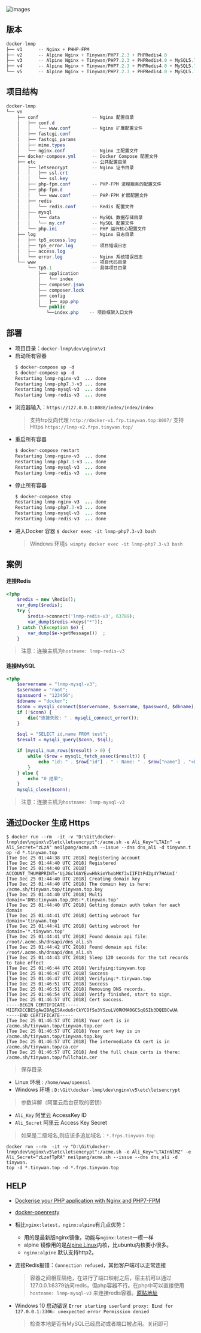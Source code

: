 ![images](images/LempStackWithDockerCompose.png)
## 版本
```java
docker-lnmp
├── v1      -- Nginx + PHHP-FPM
├── v2      -- Alpine Nginx + Tinywan/PHP7.2.3 + PHPRedis4.0
├── v3      -- Alpine Nginx + Tinywan/PHP7.2.3 + PHPRedis4.0 + MySQL5.7 + Reids3.2 Private
├── v4      -- Alpine Nginx + Tinywan/PHP7.2.3 + PHPRedis4.0 + MySQL5.7 Official + Reids5.0 Official
└── v5      -- Alpine Nginx + Tinywan/PHP7.2.3 + PHPRedis4.0 + MySQL5.7 Official + Reids5.0 Official + HTTPS
```
## 项目结构  
```java
docker-lnmp
└── vn
    ├── conf                    -- Nginx 配置目录
    │   ├── conf.d
    │   │   └── www.conf        -- Nginx 扩展配置文件
    │   ├── fastcgi.conf
    │   ├── fastcgi_params
    │   ├── mime.types
    │   └── nginx.conf          -- Nginx 主配置文件
    ├── docker-compose.yml      -- Docker Compose 配置文件
    ├── etc                     -- 公共配置目录
    │   ├── letsencrypt         -- Nginx 证书目录
    │   │   ├── ssl.crt
    │   │   └── ssl.key
    │   ├── php-fpm.conf        -- PHP-FPM 进程服务的配置文件
    │   ├── php-fpm.d
    │   │   └── www.conf        -- PHP-FPM 扩展配置文件
    │   ├── redis
    │   │   └── redis.conf      -- Redis 配置文件
    │   ├── mysql
    │   │   └── data            -- MySQL 数据存储目录
    │   │   └── my.cnf          -- MySQL 配置文件
    │   └── php.ini             -- PHP 运行核心配置文件
    ├── log                     -- Nginx 日志目录
    │   ├── tp5_access.log
    │   ├── tp5_error.log       -- 项目错误日志
    │   ├── access.log
    │   └── error.log           -- Nginx 系统错误日志
    └── www                     -- 项目代码目录
        └── tp5.1               -- 具体项目目录
            ├── application
            │   └── index
            ├── composer.json
            ├── composer.lock
            ├── config
            │   ├── app.php
            └── public
               └──index.php    -- 项目框架入口文件
```
## 部署
* 项目目录：`docker-lnmp\dev\nginx\v1`
* 启动所有容器 
    ```java
    $ docker-compose up -d
    $ docker-compose up -d
    Restarting lnmp-nginx-v3  ... done
    Restarting lnmp-php7.3-v3 ... done
    Restarting lnmp-mysql-v3  ... done
    Restarting lnmp-redis-v3  ... done
    ```
* 浏览器输入：`https://127.0.0.1:8088/index/index/index`
    > 支持frp反向代理 `http://docker-v1.frp.tinywan.top:8007/`
    > 支持Https `https://lnmp-v2.frps.tinywan.top/`
* 重启所有容器
    ```java
    $ docker-compose restart
    Restarting lnmp-nginx-v3  ... done
    Restarting lnmp-php7.3-v3 ... done
    Restarting lnmp-mysql-v3  ... done
    Restarting lnmp-redis-v3  ... done
    ```
* 停止所有容器
    ```java
    $ docker-compose stop
    Restarting lnmp-nginx-v3  ... done
    Restarting lnmp-php7.3-v3 ... done
    Restarting lnmp-mysql-v3  ... done
    Restarting lnmp-redis-v3  ... done
    ```
* 进入Docker 容器 `$ docker exec -it lnmp-php7.3-v3 bash`
    > Windows 环境`$ winpty docker exec -it lnmp-php7.3-v3 bash`

## 案例
#### 连接Redis
```php
<?php
    $redis = new \Redis();
    var_dump($redis);
    try {
        $redis->connect('lnmp-redis-v3', 63789);
        var_dump($redis->keys("*"));
    } catch (\Exception $e) {
        var_dump($e->getMessage())  ;
    }
```
> 注意：连接主机为`hostname: lnmp-redis-v3`

#### 连接MySQL
```php
<?php
    $servername = "lnmp-mysql-v3";
    $username = "root";
    $password = "123456";
    $dbname = "docker";
    $conn = mysqli_connect($servername, $username, $password, $dbname);
    if (!$conn) {
        die("连接失败: " . mysqli_connect_error());
    }

    $sql = "SELECT id,name FROM test";
    $result = mysqli_query($conn, $sql);

    if (mysqli_num_rows($result) > 0) {
        while ($row = mysqli_fetch_assoc($result)) {
            echo "id: " . $row["id"] . " - Name: " . $row["name"] . "<br>";
        }
    } else {
        echo "0 结果";
    }
    mysqli_close($conn);
```
> 注意：连接主机为`hostname: lnmp-mysql-v3`

## 通过Docker 生成 Https

```
$ docker run --rm  -it -v "D:\Git\docker-lnmp\dev\nginx\v5\etc\letsencrypt":/acme.sh -e Ali_Key="LTAIn" -e Ali_Secret="zLzA" neilpang/acme.sh --issue --dns dns_ali -d tinywan.t
op -d *.tinywan.top
[Tue Dec 25 01:44:38 UTC 2018] Registering account
[Tue Dec 25 01:44:40 UTC 2018] Registered
[Tue Dec 25 01:44:40 UTC 2018] ACCOUNT_THUMBPRINT='UjJGcl0AYEvwHhkimYhobMKf3vIIFItPd2g4Y7HAUmI'
[Tue Dec 25 01:44:40 UTC 2018] Creating domain key
[Tue Dec 25 01:44:40 UTC 2018] The domain key is here: /acme.sh/tinywan.top/tinywan.top.key
[Tue Dec 25 01:44:40 UTC 2018] Multi domain='DNS:tinywan.top,DNS:*.tinywan.top'
[Tue Dec 25 01:44:40 UTC 2018] Getting domain auth token for each domain
[Tue Dec 25 01:44:41 UTC 2018] Getting webroot for domain='tinywan.top'
[Tue Dec 25 01:44:41 UTC 2018] Getting webroot for domain='*.tinywan.top'
[Tue Dec 25 01:44:41 UTC 2018] Found domain api file: /root/.acme.sh/dnsapi/dns_ali.sh
[Tue Dec 25 01:44:42 UTC 2018] Found domain api file: /root/.acme.sh/dnsapi/dns_ali.sh
[Tue Dec 25 01:44:43 UTC 2018] Sleep 120 seconds for the txt records to take effect
[Tue Dec 25 01:46:44 UTC 2018] Verifying:tinywan.top
[Tue Dec 25 01:46:47 UTC 2018] Success
[Tue Dec 25 01:46:47 UTC 2018] Verifying:*.tinywan.top
[Tue Dec 25 01:46:51 UTC 2018] Success
[Tue Dec 25 01:46:51 UTC 2018] Removing DNS records.
[Tue Dec 25 01:46:54 UTC 2018] Verify finished, start to sign.
[Tue Dec 25 01:46:57 UTC 2018] Cert success.
-----BEGIN CERTIFICATE-----
MIIFXDCCBESgAwIBAgISAxdu6rCkYCOfSo3YSzuLV0RKMA0GCSqGSIb3DQEBCwUA
-----END CERTIFICATE-----
[Tue Dec 25 01:46:57 UTC 2018] Your cert is in  /acme.sh/tinywan.top/tinywan.top.cer
[Tue Dec 25 01:46:57 UTC 2018] Your cert key is in  /acme.sh/tinywan.top/tinywan.top.key
[Tue Dec 25 01:46:57 UTC 2018] The intermediate CA cert is in  /acme.sh/tinywan.top/ca.cer
[Tue Dec 25 01:46:57 UTC 2018] And the full chain certs is there:  /acme.sh/tinywan.top/fullchain.cer
```
> 保存目录
* Linux 环境 : `/home/www/openssl`
* Windows 环境 : `D:\Git\docker-lnmp\dev\nginx\v5\etc\letsencrypt`
> 参数详解（阿里云后台获取的密钥）
* `Ali_Key` 阿里云 AccessKey ID
* `Ali_Secret` 阿里云 Access Key Secret
> 如果是二级域名,则应该多追加域名：`*.frps.tinywan.top`
```
docker run --rm  -it -v "D:\Git\docker-lnmp\dev\nginx\v5\etc\letsencrypt":/acme.sh -e Ali_Key="LTAInNlMZ" -e Ali_Secret="zLzefTpRA" neilpang/acme.sh --issue --dns dns_ali -d tinywan.
top -d *.tinywan.top -d *.frps.tinywan.top
```
## HELP
* [Dockerise your PHP application with Nginx and PHP7-FPM](http://geekyplatypus.com/dockerise-your-php-application-with-nginx-and-php7-fpm/)
* [docker-openresty](https://github.com/openresty/docker-openresty)

* 相比`nginx:latest`，`nginx:alpine`有几点优势：
    * 用的是最新版nginx镜像，功能与`nginx:latest`一模一样
    * alpine 镜像用的是[Alpine Linux](https://alpinelinux.org/)内核，比ubuntu内核要小很多。
    * `nginx:alpine` 默认支持http2。


* 连接Redis报错：`Connection refused`，其他客户端可以正常连接
  > 容器之间相互隔绝，在进行了端口映射之后，宿主机可以通过127.0.0.1:6379访问redis，但php容器不行。在php中可以直接使用`hostname: lnmp-mysql-v3` 来连接redis容器。[原贴地址](https://stackoverflow.com/questions/42360356/docker-redis-connection-refused/42361204)
* Windows 10 启动错误 `Error starting userland proxy: Bind for 127.0.0.1:3306: unexpected error Permission denied `  
  > 检查本地是否有MySQL已经启动或者端口被占用。关闭即可 
